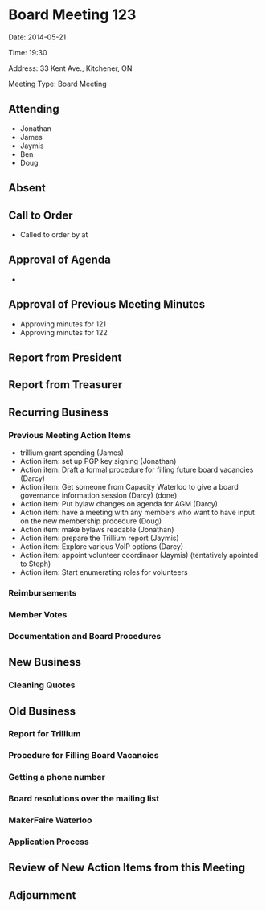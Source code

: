 # Board Meeting 123

Date: 2014-05-21

Time: 19:30

Address: 33 Kent Ave., Kitchener, ON

Meeting Type: Board Meeting

## Attending
* Jonathan
* James
* Jaymis
* Ben
* Doug

## Absent

## Call to Order
* Called to order by  at 

## Approval of Agenda
* 

## Approval of Previous Meeting Minutes
* Approving minutes for 121
* Approving minutes for 122

## Report from President

## Report from Treasurer

## Recurring Business

### Previous Meeting Action Items
* trillium grant spending (James)
* Action item: set up PGP key signing (Jonathan)
* Action item: Draft a formal procedure for filling future board vacancies (Darcy)
* Action item: Get someone from Capacity Waterloo to give a board governance information session (Darcy) (done)
* Action item: Put bylaw changes on agenda for AGM (Darcy)
* Action item: have a meeting with any members who want to have input on the new membership procedure (Doug)
* Action item: make bylaws readable (Jonathan)
* Action item: prepare the Trillium report (Jaymis)
* Action item: Explore various VoIP options (Darcy)
* Action item: appoint volunteer coordinaor (Jaymis) (tentatively apointed to Steph)
* Action item: Start enumerating roles for volunteers

### Reimbursements

### Member Votes

### Documentation and Board Procedures

## New Business

### Cleaning Quotes

## Old Business

### Report for Trillium

### Procedure for Filling Board Vacancies

### Getting a phone number

### Board resolutions over the mailing list

### MakerFaire Waterloo

### Application Process

## Review of New Action Items from this Meeting

## Adjournment
